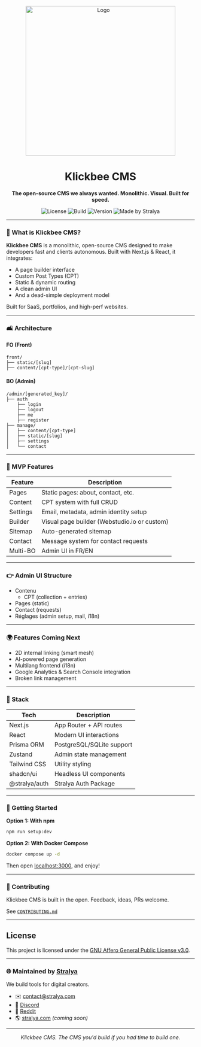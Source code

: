<p align="center">
<img src="https://i.ibb.co/rgvcjN4/Frame-17.png" alt="Logo" border="0" width="400">
</p>
<h1 align="center">Klickbee CMS</h1>

<p align="center"><strong>The open-source CMS we always wanted. Monolithic. Visual. Built for speed.</strong></p>

<p align="center">
  <img alt="License" src="https://img.shields.io/badge/license-AGPLv3-green?style=flat-square">
  <img alt="Build" src="https://img.shields.io/badge/build-passing-brightgreen?style=flat-square">
  <img alt="Version" src="https://img.shields.io/badge/version-MVP-blue?style=flat-square">
  <img alt="Made by Stralya" src="https://img.shields.io/badge/made%20by-Stralya-4B5563?style=flat-square">
</p>

---

### 🧠 What is Klickbee CMS?

**Klickbee CMS** is a monolithic, open-source CMS designed to make developers fast and clients autonomous. Built with
Next.js & React, it integrates:

- A page builder interface
- Custom Post Types (CPT)
- Static & dynamic routing
- A clean admin UI
- And a dead-simple deployment model

Built for SaaS, portfolios, and high-perf websites.

---

### 🛋️ Architecture

#### FO (Front)

```
front/
├── static/[slug]
├── content/[cpt-type]/[cpt-slug]
```

#### BO (Admin)

```
/admin/[generated_key]/
├── auth
    ├── login
    ├── logout
    ├── me
    ├── register
├── manage/
│   ├── content/[cpt-type]
│   ├── static/[slug]
│   ├── settings
│   └── contact
```

---

### 🚀 MVP Features

| Feature  | Description                                  |
|----------|----------------------------------------------|
| Pages    | Static pages: about, contact, etc.           |
| Content  | CPT system with full CRUD                    |
| Settings | Email, metadata, admin identity setup        |
| Builder  | Visual page builder (Webstudio.io or custom) |
| Sitemap  | Auto-generated sitemap                       |
| Contact  | Message system for contact requests          |
| Multi-BO | Admin UI in FR/EN                            |

---

### 👉 Admin UI Structure

- Contenu
	- CPT (collection + entries)
- Pages (static)
- Contact (requests)
- Réglages (admin setup, mail, i18n)

---

### 🌍 Features Coming Next

- 2D internal linking (smart mesh)
- AI-powered page generation
- Multilang frontend (i18n)
- Google Analytics & Search Console integration
- Broken link management

---

### 🧦 Stack

| Tech          | Description               |
|---------------|---------------------------|
| Next.js       | App Router + API routes   |
| React         | Modern UI interactions    |
| Prisma ORM    | PostgreSQL/SQLite support |
| Zustand       | Admin state management    |
| Tailwind CSS  | Utility styling           |
| shadcn/ui     | Headless UI components    |
| @stralya/auth | Stralya Auth Package      |

---

### 🚀 Getting Started

**Option 1: With npm**

```sh
npm run setup:dev
```

**Option 2: With Docker Compose**

```sh
docker compose up -d
```

Then open [localhost:3000](http://localhost:3000), and enjoy!

---

### 🚧 Contributing

Klickbee CMS is built in the open. Feedback, ideas, PRs welcome.

See [`CONTRIBUTING.md`](./CONTRIBUTING.md)

---

## License

This project is licensed under the [GNU Affero General Public License v3.0](./LICENSE).

---

### 🌐 Maintained by [Stralya](https://github.com/stralya-company)

We build tools for digital creators.

- ✉️ contact@stralya.com
- 💬 [Discord](https://discord.gg/AetD8jjs)
- 💬 [Reddit](https://www.reddit.com/r/klickbee_cms/)
- 🌎 [stralya.com](https://stralya.com) *(coming soon)*

---

<p align="center">
  <em>Klickbee CMS. The CMS you'd build if you had time to build one.</em>
</p>
